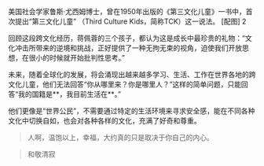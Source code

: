 

美国社会学家鲁斯·尤西姆博士，曾在1950年出版的《第三文化儿童》一书中，首次提出“第三文化儿童” （Third Culture Kids，简称TCK）这一说法。
[配图]
2


回顾这段跨文化经历，蒋佩蓉的三个孩子，都认为这是成长中最珍贵的礼物：“文化冲击所带来的逆境和挑战，正好提供了一种无拘无束的视角，迫使我们开放思想，在很小的时候就开始批判性思考。”

未来，随着全球化的发展，将会涌现出越来越多学习、生活、工作在世界各地的跨文化儿童，他们无法回答“你从哪里来？你是哪里人？”这样的简单问题，只能回答“我的国籍是**，我目前生活在**。”

他们更像是“世界公民”，不需要通过特定的生活环境来寻求安全感，能在不同各种文化中切换自如，也会对各种各样的文化，充满了好奇和尊重。


>人啊，温饱以上，幸福，大约真的只是取决于你自己的内心。

>和敬清寂